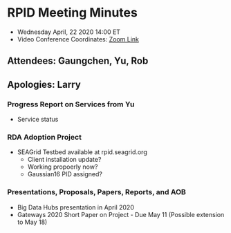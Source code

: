 # RPID Meeting Minutes
   * Wednesday April, 22 2020 14:00 ET 
   * Video Conference Coordinates: [Zoom Link](https://iu.zoom.us/my/rquick)
   
## Attendees: Gaungchen, Yu, Rob
## Apologies: Larry
   
### Progress Report on Services from Yu
   * Service status
   
### RDA Adoption Project
   * SEAGrid Testbed available at rpid.seagrid.org 
      * Client installation update? 
      * Working propoerly now?
      * Gaussian16 PID assigned?
   
### Presentations, Proposals, Papers, Reports, and AOB
   * Big Data Hubs presentation in April 2020
   * Gateways 2020 Short Paper on Project - Due May 11 (Possible extension to May 18)
